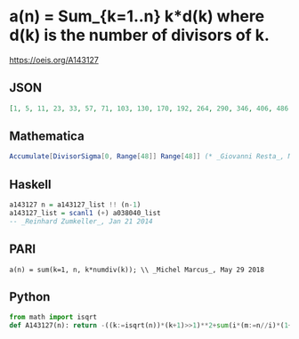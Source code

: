 # a\(n\) \= Sum\_\{k\=1\.\.n\} k\*d\(k\) where d\(k\) is the number of divisors of k\.
https://oeis.org/A143127
## JSON
```JSON
[1, 5, 11, 23, 33, 57, 71, 103, 130, 170, 192, 264, 290, 346, 406, 486, 520, 628, 666, 786, 870, 958, 1004, 1196, 1271, 1375, 1483, 1651, 1709, 1949, 2011, 2203, 2335, 2471, 2611, 2935, 3009, 3161, 3317, 3637, 3719, 4055, 4141, 4405, 4675, 4859, 4953, 5433]
```
## Mathematica
```Mathematica
Accumulate[DivisorSigma[0, Range[48]] Range[48]] (* _Giovanni Resta_, May 29 2018 *)
```
## Haskell
```Haskell
a143127 n = a143127_list !! (n-1)
a143127_list = scanl1 (+) a038040_list
-- _Reinhard Zumkeller_, Jan 21 2014
```
## PARI
```PARI
a(n) = sum(k=1, n, k*numdiv(k)); \\ _Michel Marcus_, May 29 2018
```
## Python
```Python
from math import isqrt
def A143127(n): return -((k:=isqrt(n))*(k+1)>>1)**2+sum(i*(m:=n//i)*(1+m) for i in range(1,k+1)) # _Chai Wah Wu_, Jul 11 2023
```

